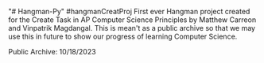 "# Hangman-Py" 
#hangmanCreatProj
First ever Hangman project created for the Create Task in AP Computer Science Principles by Matthew Carreon and Vinpatrik Magdangal. This is mean't as a public archive so that we may use this in future to show our progress of learning Computer Science. 

Public Archive: 10/18/2023
